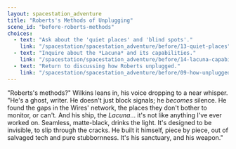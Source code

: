 ```yaml
---
layout: spacestation_adventure
title: "Roberts's Methods of Unplugging"
scene_id: "before-roberts-methods"
choices:
  - text: "Ask about the 'quiet places' and 'blind spots'."
    link: "/spacestation/spacestation_adventure/before/13-quiet-places"
  - text: "Inquire about the *Lacuna* and its capabilities."
    link: "/spacestation/spacestation_adventure/before/14-lacuna-capabilities"
  - text: "Return to discussing how Roberts unplugged."
    link: "/spacestation/spacestation_adventure/before/09-how-unplugged"
---
```


"Roberts's methods?" Wilkins leans in, his voice dropping to a near whisper. "He's a ghost, writer. He doesn't just block signals; he *becomes* silence. He found the gaps in the Wires' network, the places they don't bother to monitor, or can't. And his ship, the *Lacuna*... it's not like anything I've ever worked on. Seamless, matte-black, drinks the light. It's designed to be invisible, to slip through the cracks. He built it himself, piece by piece, out of salvaged tech and pure stubbornness. It's his sanctuary, and his weapon."
